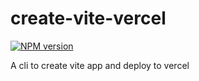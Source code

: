 # create-vite-vercel

[![NPM version](https://img.shields.io/npm/v/pkg-name?color=a1b858&label=)](https://www.npmjs.com/package/pkg-name)

A cli to create vite app and deploy to vercel
